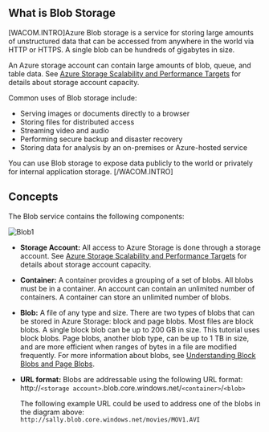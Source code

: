 ## <a name="what-is"> </a>What is Blob Storage

[WACOM.INTRO]Azure Blob storage is a service for storing large amounts of
unstructured data that can be accessed from anywhere in the world via
HTTP or HTTPS. A single blob can be hundreds of gigabytes in size. 

An Azure storage account can contain large amounts of blob, queue, and table data. See [Azure Storage Scalability and Performance Targets](http://msdn.microsoft.com/en-us/library/dn249410.aspx) for details about storage account capacity.

Common uses of Blob storage include:

-   Serving images or documents directly to a browser
-   Storing files for distributed access
-   Streaming video and audio
-   Performing secure backup and disaster recovery
-   Storing data for analysis by an on-premises or Azure-hosted
    service

You can use Blob storage to expose data publicly to the world or
privately for internal application storage.
[/WACOM.INTRO]
## <a name="concepts"> </a>Concepts

The Blob service contains the following components:

![Blob1][Blob1]

-   **Storage Account:** All access to Azure Storage is done
    through a storage account. See [Azure Storage Scalability and Performance Targets](http://msdn.microsoft.com/en-us/library/dn249410.aspx) for details about storage account capacity.

-   **Container:** A container provides a grouping of a set of blobs.
    All blobs must be in a container. An account can contain an
    unlimited number of containers. A container can store an unlimited
    number of blobs.

-   **Blob:** A file of any type and size. There are two types of blobs
    that can be stored in Azure Storage: block and page blobs.
    Most files are block blobs. A single block blob can be up to 200 GB
    in size. This tutorial uses block blobs. Page blobs, another blob
    type, can be up to 1 TB in size, and are more efficient when ranges
    of bytes in a file are modified frequently. For more information
    about blobs, see [Understanding Block Blobs and Page Blobs][].

-   **URL format:** Blobs are addressable using the following URL
    format:   
    http://`<storage
    account>`.blob.core.windows.net/`<container>`/`<blob>`  
      
    The following example URL could be used to address one of the blobs in the
    diagram above:  
    `http://sally.blob.core.windows.net/movies/MOV1.AVI`


  [Understanding Block Blobs and Page Blobs]: http://msdn.microsoft.com/en-us/library/windowsazure/ee691964.aspx
[Blob1]: ./media/howto-blob-storage/blob1.jpg
